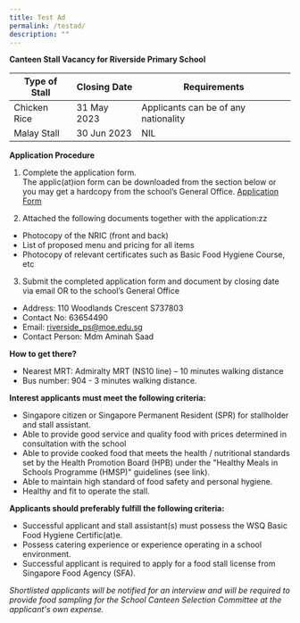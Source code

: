 ```yaml
---
title: Test Ad
permalink: /testad/
description: ""
---
```

**Canteen Stall Vacancy for Riverside Primary School**

| Type of Stall | Closing Date | Requirements |
| -------- | -------- | -------- |
| Chicken Rice     | 31 May 2023     | Applicants can be of any nationality     |
| Malay Stall | 30 Jun 2023 | NIL

**Application Procedure**

1. Complete the application form.  
The applic(at)ion form can be downloaded from the section below or you may get a hardcopy from the school’s General Office. [Application Form](/files/appexistingsch.pdf)

2. Attached the following documents together with the application:zz
* Photocopy of the NRIC (front and back)
* List of proposed menu and pricing for all items
* Photocopy of relevant certificates such as Basic Food Hygiene Course, etc

3. Submit the completed application form and document by closing date via email OR to the school’s General Office

* Address: 110 Woodlands Crescent S737803
* Contact No: 63654490 
* Email: riverside_ps@moe.edu.sg
* Contact Person: Mdm Aminah Saad

**How to get there?**
* Nearest MRT: Admiralty MRT (NS10 line) – 10 minutes walking distance
* Bus number: 904 - 3 minutes walking distance. 

**Interest applicants must meet the following criteria:**
* Singapore citizen or Singapore Permanent Resident (SPR) for stallholder and stall assistant.
* Able to provide good service and quality food with prices determined in consultation with the school
* Able to provide cooked food that meets the health / nutritional standards set by the Health Promotion Board (HPB) under the "Healthy Meals in Schools Programme (HMSP)" guidelines (see link).
* Able to maintain high standard of food safety and personal hygiene.
* Healthy and fit to operate the stall.


**Applicants should preferably fulfill the following criteria:**
* Successful applicant and stall assistant(s) must possess the WSQ Basic Food Hygiene Certific(at)e.
* Possess catering experience or experience operating in a school environment.
* Successful applicant is required to apply for a food stall license from Singapore Food Agency (SFA).


*Shortlisted applicants will be notified for an interview and will be required to provide food sampling for the School Canteen Selection Committee at the applicant's own expense.*